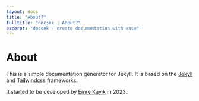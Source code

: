 ```yaml
---
layout: docs
title: "About?"
fulltitle: "docsek | About?"
excerpt: "docsek - create documentation with ease"
---
```


# About

This is a simple documentation generator for Jekyll. It is based on the [Jekyll](https://jekyllrb.com/) and [Tailwindcss](https://tailwindcss.com) frameworks.

It started to be developed by [Emre Kayık](https://github.com/emrekayik) in 2023.


